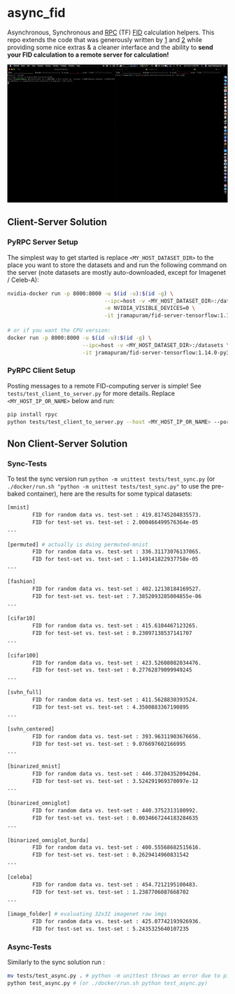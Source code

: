 # async_fid

Asynchronous, Synchronous and [RPC](https://rpyc.readthedocs.io/en/latest/index.html) (TF) [FID](https://arxiv.org/abs/1706.08500) calculation helpers. This repo extends the code that was generously written by [1](https://github.com/daib13/TwoStageVAE/blob/master/fid_score.py) and [2](https://github.com/bioinf-jku/TTUR/blob/master/fid.py) while providing some nice extras & a cleaner interface and the ability to **send your FID calculation to a remote server for calculation!**

![](imgs/remote_fid.gif)

## Client-Server Solution

### PyRPC Server Setup

The simplest way to get started is replace `<MY_HOST_DATASET_DIR>` to the place you want to store the datasets and and run the following command on the server (note datasets are mostly auto-downloaded, except for Imagenet / Celeb-A):

``` bash
nvidia-docker run -p 8000:8000 -u $(id -u):$(id -g) \
                               --ipc=host -v <MY_HOST_DATASET_DIR>:/datasets \
                               -e NVIDIA_VISIBLE_DEVICES=0 \
                               -it jramapuram/fid-server-tensorflow:1.14.0-gpu-py3  # GPU version

# or if you want the CPU version:
docker run -p 8000:8000 -u $(id -u):$(id -g) \
                        --ipc=host -v <MY_HOST_DATASET_DIR>:/datasets \
                        -it jramapuram/fid-server-tensorflow:1.14.0-py3  # CPU version
```

### PyRPC Client Setup

Posting messages to a remote FID-computing server is simple! See `tests/test_client_to_server.py` for more details.
Replace `<MY_HOST_IP_OR_NAME>` below and run:

``` bash
pip install rpyc
python tests/test_client_to_server.py --host <MY_HOST_IP_OR_NAME> --port 8000
```

## Non Client-Server Solution

### Sync-Tests

To test the sync version run `python -m unittest tests/test_sync.py` (or `./docker/run.sh "python -m unittest tests/test_sync.py"` to use the pre-baked container), here are the results for some typical datasets:

``` bash
[mnist]
        FID for random data vs. test-set : 419.81745204835573.
        FID for test-set vs. test-set : 2.000466499576364e-05
...

[permuted] # actually is doing permuted-mnist
        FID for random data vs. test-set : 336.31173076137065.
        FID for test-set vs. test-set : 1.149141822937758e-05
...

[fashion]
        FID for random data vs. test-set : 402.12138184169527.
        FID for test-set vs. test-set : 7.3852093285004855e-06
...

[cifar10]
        FID for random data vs. test-set : 415.6104467123265.
        FID for test-set vs. test-set : 0.23097138537141707
...

[cifar100]
        FID for random data vs. test-set : 423.52608082034476.
        FID for test-set vs. test-set : 0.27762879099949245
...

[svhn_full]
        FID for random data vs. test-set : 411.5628830393524.
        FID for test-set vs. test-set : 4.3500883367190895
...

[svhn_centered]
        FID for random data vs. test-set : 393.96311903676656.
        FID for test-set vs. test-set : 9.076697602166995
...

[binarized_mnist]
        FID for random data vs. test-set : 446.37204352094204.
        FID for test-set vs. test-set : 3.524291969370097e-12
...

[binarized_omniglot]
        FID for random data vs. test-set : 440.3752313180992.
        FID for test-set vs. test-set : 0.0034667244183284635
...

[binarized_omniglot_burda]
        FID for random data vs. test-set : 400.55568682515616.
        FID for test-set vs. test-set : 0.2629414960831542
...

[celeba]
        FID for random data vs. test-set : 454.7212195100483.
        FID for test-set vs. test-set : 1.2387706087668702
...

[image_folder] # evaluating 32x32 imagenet raw imgs
        FID for random data vs. test-set : 425.07742193926936.
        FID for test-set vs. test-set : 5.2435325640107235
```

### Async-Tests

Similarly to the sync solution run :
```bash
mv tests/test_async.py . # python -m unittest throws an error due to pickling lambdas for multiprocess stuff.
python test_async.py # (or ./docker/run.sh python test_async.py)
```
